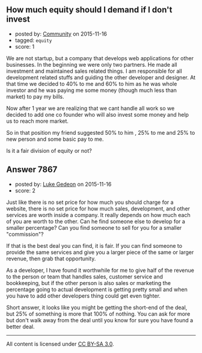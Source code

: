 ## How much equity should I demand if I don't invest

- posted by: [Community](https://stackexchange.com/users/-1/community) on 2015-11-16
- tagged: `equity`
- score: 1

We are not startup, but a company that develops web applications for other businesses. In the beginning we were only two partners. He made all investment and maintained sales related things. I am responsible for all development related stuffs and guiding the other developer and designer. At that time we decided to 40% to me and 60% to him as he was whole investor and he was paying me some money (though much less than market) to pay my bills. 

Now after 1 year we are realizing that we cant handle all work so we decided to add one co founder who will also invest some money and help us to reach more market.
 
So in that position my friend suggested 50% to him , 25% to me and 25% to new person and some basic pay to me.

Is it a fair division of equity or not?
 
  


## Answer 7867

- posted by: [Luke Gedeon](https://stackexchange.com/users/1119600/luke-gedeon) on 2015-11-16
- score: 2

Just like there is no set price for how much you should charge for a website, there is no set price for how much sales, development, and other services are worth inside a company. It really depends on how much each of you are worth to the other. Can he find someone else to develop for a smaller percentage? Can you find someone to sell for you for a smaller "commission"?

If that is the best deal you can find, it is fair. If you can find someone to provide the same services and give you a larger piece of the same or larger revenue, then grab that opportunity.

As a developer, I have found it worthwhile for me to give half of the revenue to the person or team that handles sales, customer service and bookkeeping, but if the other person is also sales or marketing the percentage going to actual development is getting pretty small and when you have to add other developers thing could get even tighter.

Short answer, it looks like you might be getting the short-end of the deal, but 25% of something is more that 100% of nothing. You can ask for more but don't walk away from the deal until you know for sure you have found a better deal.



---

All content is licensed under [CC BY-SA 3.0](https://creativecommons.org/licenses/by-sa/3.0/).
